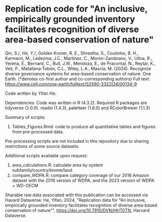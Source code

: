 # Replication code for "An inclusive, empirically grounded inventory facilitates recognition of diverse area-based conservation of nature"

Qin, S./*, He, Y./*, Golden Kroner, R. E., Shrestha, S., Coutinho, B. H., Karmann, M., Ledezma, J.C., Martinez, C., Morón-Zambrano, V., Ulloa, R., Yerena, E., Bernard, C.,  Bull, J.W., Mendoza, E., de Pracontal, N., Reytar, K., Veit, P.,  Matallana‐Tobón, C.L., Wiley, L.A., Mascia, M. (2024). Recognize diverse governance systems for area-based conservation of nature. One Earth. (*denotes co-first author and co-corresponding authors)
Full text: https://www.cell.com/one-earth/fulltext/S2590-3322(24)00134-9 

Code written by Yifan He. 

 
Dependencies: Code was written in R (4.3.2). 
Required R packages are tidyverse (2.0.0), readxl (1.4.3), paletteer (1.6.0) and RColorBrewer (1.1.3)

  
Summary of scripts: 
1) Tables_Figures.Rmd: code to produce all quantitative tables and figures from pre-processed data. 

 
Pre-processing scripts are not included in this repository due to sharing restrictions of some source datasets.


Additional scripts available upon request:
1) area_calculations.R: calculate area by system subfamily/country/biome/land. 
2) compare_WDPA.R: compare category coverage of our 2016 Amazon dataset with the 2016 version of WDPA, and the 2023 version of WDPA + WD-OECM 

Sharable raw data associated with this publication can be accessed via Havard Dataverse:
He, Yifan, 2024, "Replication data for "An inclusive, empirically grounded inventory facilitates recognition of diverse area-based conservation of nature"", https://doi.org/10.7910/DVN/HHT0TN, Harvard Dataverse.
